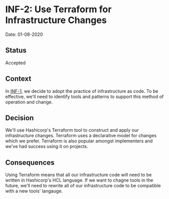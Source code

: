 # INF-2: Use Terraform for Infrastructure Changes
Date: 01-08-2020

## Status

Accepted

## Context

In [INF-1](NF1-infrastructure-as-code.md), we decide to adopt the practice of infrastructure as code. To be effective, we'll need to identify tools and patterns to support this method of operation and change.

## Decision

We'll use Hashicorp's Terraform tool to construct and apply our infrastructure changes. Terraform uses a declarative model for changes which we prefer. Terraform is also popular amongst implementers and we've had success using it on projects.

## Consequences

Using Terraform means that all our infrastructure code will need to be written in Hashicorp's HCL language. If we want to chagne tools in the future, we'll need to rewrite all of our infrastructure code to be compatible with a new tools' langauge.
